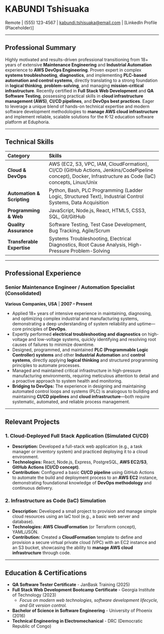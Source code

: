# KABUNDI Tshisuaka
Remote | (555) 123-4567 | kabundi.tshisuaka@email.com | [LinkedIn Profile (Placeholder)]

---

## Professional Summary

Highly motivated and results-driven professional transitioning from 18+ years of extensive **Maintenance Engineering** and **Industrial Automation** experience to **AWS DevOps Engineering**. Proven expert in complex **systems troubleshooting**, **diagnostics**, and implementing **PLC-based automation and control systems**, directly translating to a strong foundation in **logical thinking**, **problem-solving**, and managing **mission-critical infrastructure**. Recently certified in **Full Stack Web Development** and **QA Software Testing**, possessing practical skills in **cloud infrastructure management (AWS)**, **CI/CD pipelines**, and **DevOps best practices**. Eager to leverage a unique blend of hands-on technical expertise and modern software development methodologies to **manage AWS cloud infrastructure** and implement reliable, scalable solutions for the K-12 education software platform at Eduphoria.

---

## Technical Skills

| Category | Skills |
| :--- | :--- |
| **Cloud & DevOps** | AWS (EC2, S3, VPC, IAM, CloudFormation), CI/CD (GitHub Actions, Jenkins/CodePipeline concept), Docker, Infrastructure as Code (IaC) concepts, Linux/Unix |
| **Automation & Scripting** | Python, Bash, PLC Programming (Ladder Logic, Structured Text), Industrial Control Systems, Data Acquisition |
| **Programming & Web** | JavaScript, Node.js, React, HTML5, CSS3, SQL, Git/GitHub |
| **Quality Assurance** | Software Testing, Test Case Development, Bug Tracking, Agile/Scrum |
| **Transferable Expertise** | Systems Troubleshooting, Electrical Diagnostics, Root Cause Analysis, High-Pressure Problem-Solving |

---

## Professional Experience

### Senior Maintenance Engineer / Automation Specialist (Consolidated)
**Various Companies, USA** | **2007 – Present**

*   Applied 18+ years of intensive experience in maintaining, diagnosing, and optimizing complex industrial and manufacturing systems, demonstrating a deep understanding of system reliability and uptime—core principles of **DevOps**.
*   Expertly performed **electrical troubleshooting and diagnostics** on high-voltage and low-voltage systems, quickly identifying and resolving root causes of failures to minimize downtime.
*   Designed, programmed, and maintained **PLC (Programmable Logic Controller) systems** and other **Industrial Automation** and **control systems**, directly applying **logical thinking** and structured programming principles to automate processes.
*   Managed and maintained critical infrastructure in high-pressure manufacturing environments, requiring meticulous attention to detail and a proactive approach to system health and monitoring.
*   **Bridging to DevOps:** The experience in designing and maintaining automated control loops and systems (PLC) is analogous to building and maintaining **CI/CD pipelines** and **cloud infrastructure**—both require systematic, automated, and reliable process management.

---

## Relevant Projects

### 1. Cloud-Deployed Full Stack Application (Simulated CI/CD)
*   **Description:** Developed a full-stack web application (e.g., a task manager or inventory system) and practiced deploying it to a cloud environment.
*   **Technologies:** React, Node.js, Express, PostgreSQL, **AWS EC2/S3**, **GitHub Actions (CI/CD concept)**.
*   **Contribution:** Configured a basic **CI/CD pipeline** using GitHub Actions to automate the build and deployment process to an **AWS EC2** instance, demonstrating foundational knowledge of **DevOps methodology** and continuous delivery.

### 2. Infrastructure as Code (IaC) Simulation
*   **Description:** Developed a small project to provision and manage simple cloud resources using an IaC tool (e.g., a basic web server and database).
*   **Technologies:** **AWS CloudFormation** (or Terraform concept), YAML/JSON.
*   **Contribution:** Created a **CloudFormation** template to define and provision a secure virtual private cloud (VPC) with an EC2 instance and an S3 bucket, showcasing the ability to **manage AWS cloud infrastructure** through code.

---

## Education & Certifications

*   **QA Software Tester Certificate** - JanBask Training (2025)
*   **Full Stack Web Development Bootcamp Certificate** - Georgia Institute of Technology (2023)
    *   *Focus on modern web technologies, software development lifecycle, and Git version control.*
*   **Bachelor of Science in Software Engineering** - University of Phoenix (2016)
*   **Technical Engineering in Electromechanical** - DRC (Democratic Republic of Congo)